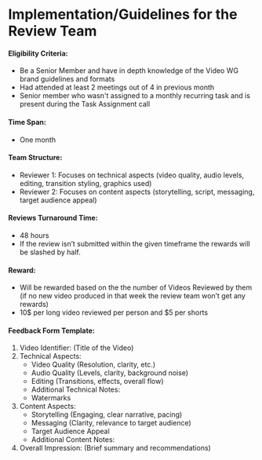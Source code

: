 # Implementation/Guidelines for the Review Team

#### Eligibility Criteria:

* Be a Senior Member and have in depth knowledge of the Video WG brand guidelines and formats
* Had attended at least 2 meetings out of 4 in previous month
* Senior member who wasn't assigned to a monthly recurring task and is present during the Task Assignment call

#### Time Span:

* One month

#### Team Structure:

* Reviewer 1: Focuses on technical aspects (video quality, audio levels, editing, transition styling, graphics used)
* Reviewer 2: Focuses on content aspects (storytelling, script, messaging, target audience appeal)

#### Reviews Turnaround Time:

* 48 hours
* If the review isn’t submitted within the given timeframe the rewards will be slashed by half.

#### Reward:

* Will be rewarded based on the the number of Videos Reviewed by them (if no new video produced in that week the review team won’t get any rewards)
* 10$ per long video reviewed per person and $5 per shorts

#### Feedback Form Template:

1. Video Identifier: (Title of the Video)
2. Technical Aspects:
   * Video Quality (Resolution, clarity, etc.)
   * Audio Quality (Levels, clarity, background noise)
   * Editing (Transitions, effects, overall flow)
   * Additional Technical Notes:&#x20;
   * Watermarks
3. Content Aspects:
   * Storytelling (Engaging, clear narrative, pacing)
   * Messaging (Clarity, relevance to target audience)
   * Target Audience Appeal
   * Additional Content Notes:
4. Overall Impression: (Brief summary and recommendations)
